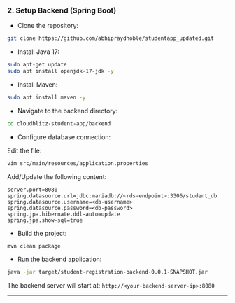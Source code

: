 ### 2. Setup Backend (Spring Boot)

- Clone the repository:

```bash
git clone https://github.com/abhipraydhoble/studentapp_updated.git
```

- Install Java 17:

```bash
sudo apt-get update
sudo apt install openjdk-17-jdk -y
```

- Install Maven:

```bash
sudo apt install maven -y
```

- Navigate to the backend directory:

```bash
cd cloudblitz-student-app/backend
```

- Configure database connection:

Edit the file:

```bash
vim src/main/resources/application.properties
```

Add/Update the following content:

```properties
server.port=8080
spring.datasource.url=jdbc:mariadb://<rds-endpoint>:3306/student_db
spring.datasource.username=<db-username>
spring.datasource.password=<db-password>
spring.jpa.hibernate.ddl-auto=update
spring.jpa.show-sql=true
```

- Build the project:

```bash
mvn clean package
```

- Run the backend application:

```bash
java -jar target/student-registration-backend-0.0.1-SNAPSHOT.jar
```

The backend server will start at:
`http://<your-backend-server-ip>:8080`

---

